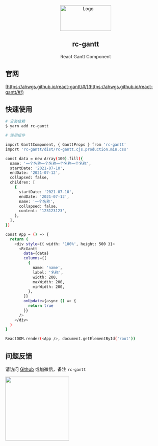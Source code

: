<div align="center">
    <a href="#" target="_blank">
    <img src="https://static.ahwgs.cn/gantt_logo.png" alt="Logo" width="160" height="80">
    </a>
    <h2>rc-gantt</h2>
    <p align="center">React Gantt Component</p>

</div>

## 官网

[https://ahwgs.github.io/react-gantt/#/](https://ahwgs.github.io/react-gantt/#/)

## 快速使用

```bash
# 安装依赖
$ yarn add rc-gantt

# 使用组件

import GanttComponent, { GanttProps } from 'rc-gantt'
import 'rc-gantt/dist/rc-gantt.cjs.production.min.css'

const data = new Array(100).fill({
  name: '一个名称一个名称一个名称一个名称',
  startDate: '2021-07-10',
  endDate: '2021-07-12',
  collapsed: false,
  children: [
    {
      startDate: '2021-07-10',
      endDate: '2021-07-12',
      name: '一个名称',
      collapsed: false,
      content: '123123123',
    },
  ],
})

const App = () => {
  return (
    <div style={{ width: '100%', height: 500 }}>
      <RcGantt
        data={data}
        columns={[
          {
            name: 'name',
            label: '名称',
            width: 200,
            maxWidth: 200,
            minWidth: 200,
          },
        ]}
        onUpdate={async () => {
          return true
        }}
      />
    </div>
  )
}

ReactDOM.render(<App />, document.getElementById('root'))
```

## 问题反馈

请访问 [Github](https://github.com/ahwgs/react-gantt/issues) 或加微信，备注 `rc-gantt`

<img src='https://static.ahwgs.cn/wp-content/uploads/2020/03/%E5%BE%AE%E4%BF%A1%E5%9B%BE%E7%89%87_20200311210541.jpg' style='width:200px'/>
